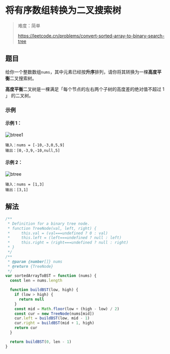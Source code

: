# 将有序数组转换为二叉搜索树

> 难度：简单
>
> https://leetcode.cn/problems/convert-sorted-array-to-binary-search-tree

## 题目

给你一个整数数组`nums`，其中元素已经按**升序**排列，请你将其转换为一棵**高度平
衡**二叉搜索树。

**高度平衡**二叉树是一棵满足「每个节点的左右两个子树的高度差的绝对值不超过 1 」
的二叉树。

### 示例

#### 示例 1：

![btree1](https://assets.leetcode.com/uploads/2021/02/18/btree1.jpg)

```
输入：nums = [-10,-3,0,5,9]
输出：[0,-3,9,-10,null,5]
```

#### 示例 2：

![btree](https://assets.leetcode.com/uploads/2021/02/18/btree.jpg)

```
输入：nums = [1,3]
输出：[3,1]
```

## 解法

```javascript
/**
 * Definition for a binary tree node.
 * function TreeNode(val, left, right) {
 *     this.val = (val===undefined ? 0 : val)
 *     this.left = (left===undefined ? null : left)
 *     this.right = (right===undefined ? null : right)
 * }
 */
/**
 * @param {number[]} nums
 * @return {TreeNode}
 */
var sortedArrayToBST = function (nums) {
  const len = nums.length

  function buildBST(low, high) {
    if (low > high) {
      return null
    }
    const mid = Math.floor(low + (high - low) / 2)
    const cur = new TreeNode(nums[mid])
    cur.left = buildBST(low, mid - 1)
    cur.right = buildBST(mid + 1, high)
    return cur
  }

  return buildBST(0, len - 1)
}
```
